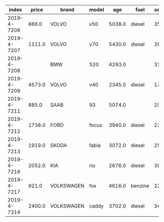 index|price|brand|model|age|fuel|odometer|days_since_inspection_invalid|age_at_import|body_type|displacement|number_of_cylinders|power|weight|registration_tax|sale_price|number_of_seats|number_of_doors|color
-----|-----|-----|-----|-----|-----|-----|-----|-----|-----|-----|-----|-----|-----|-----|-----|-----|-----|-----
2019-4-7206|666.0|VOLVO|v50|5038.0|diesel|353272.0|75.0|0.0|stationwagen|1560.0|4|81.0|1312.0|9417.0||5|4|ZWART
2019-4-7207|1111.0|VOLVO|v70|5430.0|diesel|398248.0|316.0|0.0|stationwagen|2401.0|5|120.0|1617.0|13583.0||5|4|ZWART
2019-4-7208||BMW|520|4293.0||313818.0|||||-1|||||-1|-1|
2019-4-7209|4573.0|VOLVO|v40|2345.0|diesel|177612.0|111.0|507.0|mpv|1984.0|5|110.0|1398.0|5765.0|37897.0|5|4|ZWART
2019-4-7211|885.0|SAAB|93|5074.0||209338.0|||||-1|||||-1|-1|
2019-4-7212|1738.0|FORD|focus|3940.0|diesel|233729.0|179.0|1927.0|stationwagen|1560.0|4|80.0|1291.0|5538.0||5|4|GRIJS
2019-4-7213|1919.0|SKODA|fabia|3072.0|diesel|258277.0|464.0|0.0|stationwagen|1199.0|3|55.0|1119.0||17139.0|5|4|ZWART
2019-4-7216|2052.0|KIA|rio|2676.0|diesel|383112.0|-222.0|0.0|mpv|1120.0|3|55.0|1091.0||19391.0|5|4|BEIGE
2019-4-7217|921.0|VOLKSWAGEN|fox|4616.0|benzine|220208.0|-148.0|2342.0|hatchback|1198.0|3|40.0|973.0|1497.0||4|2|GRIJS
2019-4-7314|2400.0|VOLKSWAGEN|caddy|3702.0|diesel|343157.0|408.0|2494.0|stationwagen|1896.0|4|77.0|1541.0|6287.0||5|3|WIT
